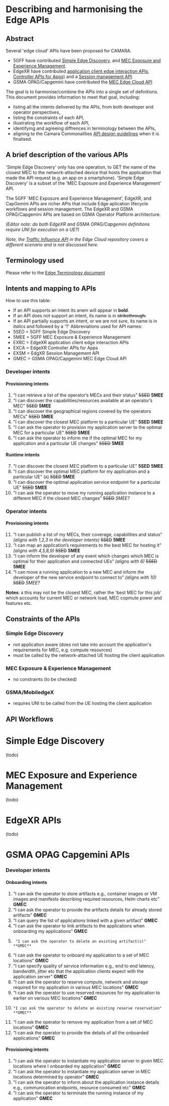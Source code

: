 # Describing and harmonising the Edge APIs
## Abstract
Several 'edge cloud' APIs have been proposed for CAMARA. 
- 5GFF have contributed [Simple Edge Discovery](https://github.com/camaraproject/EdgeCloud/blob/main/code/API_definitions/simple_edge_discovery.yaml), and [MEC Exposure and Experience Management](https://github.com/camaraproject/EdgeCloud/blob/main/code/API_definitions/MEC%20exposure%20and%20experience%20management.yaml).
- EdgeXR have contributed [application client edge interaction APIs](https://github.com/camaraproject/EdgeCloud/blob/main/code/API_definitions/app-client.yaml), [Controller APIs for Apps)](https://github.com/camaraproject/EdgeCloud/blob/main/code/API_definitions/App.yaml) and a [Session management API](https://github.com/camaraproject/EdgeCloud/blob/main/code/API_definitions/session.yaml).
- GSMA OPAG/Capgemini have contributed the [MEC Edge Cloud API](https://github.com/camaraproject/EdgeCloud/blob/main/code/API_definitions/EdgeCloudApi_v0.0.5.yaml)

The goal is to harmonise/combine the APIs into a single set of definitions. This document provides information to meet that goal, including:
- listing all the intents delivered by the APIs, from both developer and operator perspectives,
- listing the constraints of each API,
- illustrating the workflow of each API,
- identifying and agreeing diffrences in terminology between the APIs,
- aligning to the Camara Commonalities [API design guidelines](https://github.com/camaraproject/WorkingGroups/blob/main/Commonalities/documentation/API-design-guidelines.md) when it is finalised.

## A brief description of the various APIs
 'Simple Edge Discovery' only has one operation, to GET the name of the closest MEC to the network-attached device that hosts the application that made the API request (e.g. an app on a smartphone). 'Simple Edge Discovery' is a subset of the 'MEC Exposure and Experience Management' API.
 
The 5GFF 'MEC Exposure and Experience Management', EdgeXR, and CapGemini APIs are richer APIs that include Edge aplication lifecycle workflows and session management. The EdgeXR and GSMA OPAG/Capgemini APIs are based on GSMA Operator Platform architecture. 

_(Editor note: do both EdgeXR and GSMA OPAG/Capgemini definitions require UNI for execution on a UE?)_

_Note, the [Traffic Influence API](https://github.com/camaraproject/EdgeCloud/blob/main/code/API_definitions/Traffic_Influence.yaml) in the Edge Cloud repository covers a different scenario and is not discussed here._ 

## Terminology used
Please refer to the [Edge Terminology document](https://github.com/camaraproject/EdgeCloud/blob/main/documentation/Contributions/edge_terminology.md)

## Intents and mapping to APIs
How to use this table: 
- If an API supports an intent its anem will appear in **bold**. 
- If an API does not support an intent, its name is in ~~strikethrough.~~ 
- If an API partially supports an intent, or we are not sure, its name is in _italics_ and followed by a '?'
Abbreviations used for API names: 
- 5SED = 5GFF Simple Edge Discovery
- 5MEE = 5GFF MEC Exposure & Experience Management
- EXRC = EdgeXR application client edge interaction APIs
- EXCA = EdgeXR Controller APIs for Apps
- EXSM = EdgXR Session Management API
- GMEC = GSMA OPAG/Capgemini MEC Edge Cloud API

### Developer intents
#### Provisioning intents 
1.	“I can retrieve a list of the operator’s MECs and their status” ~~5SED~~ **5MEE**
2.	"I can discover the capabilities/resources available at an operator’s MEC" ~~5SED~~ **5MEE**
3.	"I can discover the geographical regions covered by the operators MECs" ~~5SED~~ **5MEE**
4.	"I can discover the closest MEC platform to a particular UE" **5SED** **5MEE**
5.	"I can ask the operator to provision my application server to the optimal MEC for a particular UE" ~~5SED~~ **5MEE** 
6.	 "I can ask the operator to inform me if the optimal MEC for my application and a particular UE changes" ~~5SED~~ **5MEE**
#### Runtime intents 
7.    "I can discover the closest MEC platform to a particular UE" **5SED** **5MEE**
8.    "I can discover the optimal MEC platform for my application and a particular UE" (`A`) ~~5SED~~ **5MEE**
9.    "I can discover the optimal application service endpoint for a particular UE" ~~5SED~~ **5MEE**
10.   "I can ask the operator to move my running application instance to a different MEC if the closest MEC changes" ~~5SED~~ _5MEE?_
### Operator intents
#### Provisioning intents
11. “I can publish a list of my MECs, their coverage, capabilities and status” _(aligns with 1,2,3 in the developer intents)_ ~~5SED~~ **5MEE**
12. “I can map an application’s requirements to the best MEC for hosting it” _(aligns with 4,5,8,9)_ ~~5SED~~ **5MEE**
13. “I can inform the developer of any event which changes which MEC is optimal for their application and connected UEs” _(aligns with  6)_ ~~5SED~~ **5MEE**
14. “I can move a running application to a new MEC and inform the developer of the new service endpoint to connect to” _(aligns with 10)_ ~~5SED~~ _5MEE?_

**Notes**: 
`A` this may not be the closest MEC, rather the 'best MEC for this job' which accounts for current MEC or network load, MEC copmute power and features etc.

## Constraints of the APIs
### Simple Edge Discovery
- not application aware (does not take into account the application's requirements for MEC, e.g. compute resources)
- must be called by the network-attached UE hosting the client application

### MEC Exposure & Experience Management
- no constraints (to be checked)

### GSMA/MobiledgeX
- requires UNI to be called from the UE hosting the client application

## API Workflows
# Simple Edge Discovery
(todo)

# MEC Exposure and Experience Management
(todo)

# EdgeXR APIs 
(todo)

# GSMA OPAG Capgemini APIs 
### Developer intents
#### Onboarding intents
1.	“I can ask the operator to store artifacts e.g., container images or VM images and manifests describing required resources, Helm charts etc”  **GMEC**
2.	“I can ask the operator to provide the artifacts details for already stored artifacts”  **GMEC**
3.	“I can query the list of applications linked with a given artifact”  **GMEC**
4.	"I can ask the operator to link artifacts to the applications when onboarding my applications"  **GMEC**
5.		"I can ask the operator to delete an existing artifact(s)"  **GMEC**
6.	“I can ask the operator to onboard my application to a set of MEC locations”  **GMEC**
7.	"I can specify quality of service information e.g., end to end latency, bandwidth, jitter etc that the application clients expect with the application server"  **GMEC**
8.	"I can ask the operator to reserve compute, network and storage required for my application in various MEC locations"  **GMEC**
9.	“I can ask the operator to use reserved resources for my application to earlier on various MEC locations”  **GMEC**
10.		"I can ask the operator to delete an existing reserve reservation"  **GMEC**
11.	“I can ask the operator to remove my application from a set of MEC locations”  **GMEC**
12.	“I can ask the operator to provide the details of all the onboarded applications”  **GMEC**
#### Provisioning intents
1.	"I can ask the operator to instantiate my application server in given MEC locations where I onboarded my application"  **GMEC**
2.	"I can ask the operator to instantiate my application server in MEC locations determined by operator"  **GMEC**
3.	"I can ask the operator to inform about the application instance details e.g., communication endpoints, resource consumed etc"  **GMEC**
4.	"I can ask the operator to terminate the running instance of my application"  **GMEC**
